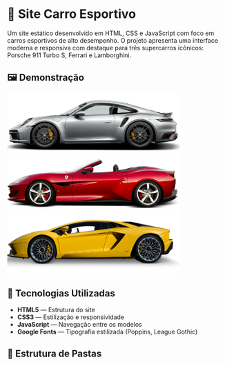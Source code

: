 # 🚗 Site Carro Esportivo

Um site estático desenvolvido em HTML, CSS e JavaScript com foco em carros esportivos de alto desempenho. O projeto apresenta uma interface moderna e responsiva com destaque para três supercarros icônicos: Porsche 911 Turbo S, Ferrari e Lamborghini.

## 🖼️ Demonstração

<img src="./img/1.png" alt="Porsche 911 Turbo S" width="400"/>
<img src="./img/2.png" alt="Ferrari" width="400"/>
<img src="./img/3.png" alt="Lamborghini" width="400"/>

## 🔧 Tecnologias Utilizadas

- **HTML5** — Estrutura do site
- **CSS3** — Estilização e responsividade
- **JavaScript** — Navegação entre os modelos
- **Google Fonts** — Tipografia estilizada (Poppins, League Gothic)

## 📁 Estrutura de Pastas

